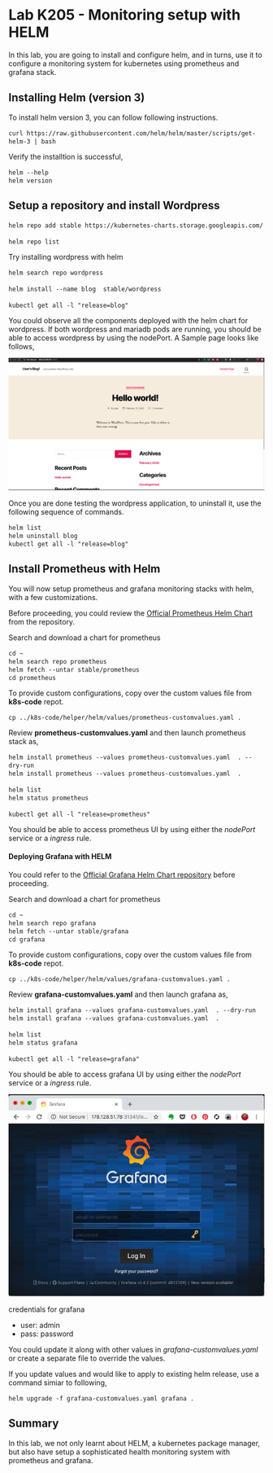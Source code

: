 # Lab K205 - Monitoring setup with HELM

In this lab, you are going to install and configure helm, and in turns, use it to configure a monitoring system for kubernetes using prometheus and grafana stack.

## Installing  Helm (version 3)

To install helm version 3, you can follow following instructions.

```
curl https://raw.githubusercontent.com/helm/helm/master/scripts/get-helm-3 | bash

```


Verify the installtion is successful,
```
helm --help
helm version
```

## Setup a repository and install Wordpress


```
helm repo add stable https://kubernetes-charts.storage.googleapis.com/

helm repo list
```

Try installing wordpress with helm

```
helm search repo wordpress

helm install --name blog  stable/wordpress

kubectl get all -l "release=blog"
```

You could observe all the components deployed with the helm chart for wordpress. If both wordpress and mariadb pods are running, you should be able to access wordpress by using the nodePort. A Sample page looks like follows,  

![Wordpress UI](images/wordpress.png)

Once you are done testing the wordpress application, to uninstall it, use the following sequence of commands.

```
helm list
helm uninstall blog
kubectl get all -l "release=blog"
```


## Install Prometheus with Helm

You will now setup prometheus and grafana monitoring stacks with helm, with a few customizations.


Before proceeding, you could review the [Official Prometheus Helm Chart](https://github.com/helm/charts/tree/master/stable/prometheus)  from the repository.

Search and download a chart for prometheus

```
cd ~
helm search repo prometheus
helm fetch --untar stable/prometheus
cd prometheus
```

To provide custom configurations, copy over the custom values file from **k8s-code** repot.


```
cp ../k8s-code/helper/helm/values/prometheus-customvalues.yaml .
```

Review **prometheus-customvalues.yaml** and then launch prometheus stack as,

```
helm install prometheus --values prometheus-customvalues.yaml  . --dry-run
helm install prometheus --values prometheus-customvalues.yaml  .

helm list
helm status prometheus

kubectl get all -l "release=prometheus"
```

You should be able to access prometheus UI by using either the *nodePort* service or a *ingress* rule.


#### Deploying Grafana with HELM

You could refer to the [Official Grafana Helm Chart repository](https://github.com/helm/charts/tree/master/stable/grafana) before proceeding.

Search and download a chart for prometheus

```
cd ~
helm search repo grafana
helm fetch --untar stable/grafana
cd grafana
```

To provide custom configurations, copy over the custom values file from **k8s-code** repot.


```
cp ../k8s-code/helper/helm/values/grafana-customvalues.yaml .
```

Review **grafana-customvalues.yaml** and then launch grafana as,

```
helm install grafana --values grafana-customvalues.yaml  . --dry-run
helm install grafana --values grafana-customvalues.yaml  .

helm list
helm status grafana

kubectl get all -l "release=grafana"
```

You should be able to access grafana UI by using either the *nodePort* service or a *ingress* rule.


![Grafana UI](images/grafana.png)

credentials for grafana

  * user: admin
  * pass: password

You could update it along with other values in *grafana-customvalues.yaml* or create a separate file to override the values.


If you update values and would like to apply to existing helm release, use a command simiar to following,

```
helm upgrade -f grafana-customvalues.yaml grafana .
```


## Summary

In this lab, we not only learnt about HELM, a kubernetes package manager, but  also have setup a sophisticated health monitoring system with prometheus and grafana.
